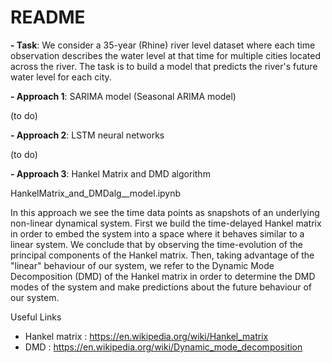 # README

**- Task**: We consider a 35-year (Rhine) river level dataset where each time observation describes the water level at that time for multiple cities located across the river.
The task is to build a model that predicts the river's future water level for each city.

**- Approach 1**: SARIMA model (Seasonal ARIMA model)

(to do)

**- Approach 2**: LSTM neural networks

(to do)

**- Approach 3**: Hankel Matrix and DMD algorithm

HankelMatrix_and_DMDalg__model.ipynb

In this approach we see the time data points as snapshots of an underlying non-linear dynamical system. First we build the time-delayed Hankel matrix in order to embed the system into a space where it behaves  similar to a linear system. We conclude that by observing the time-evolution of the principal components of the Hankel matrix.
Then, taking advantage of the "linear" behaviour of our system, we refer to the Dynamic Mode Decomposition (DMD) of the Hankel matrix in order to
determine the DMD modes of the system and make predictions about the future behaviour of our system.

Useful Links
- Hankel matrix : https://en.wikipedia.org/wiki/Hankel_matrix
- DMD : https://en.wikipedia.org/wiki/Dynamic_mode_decomposition
